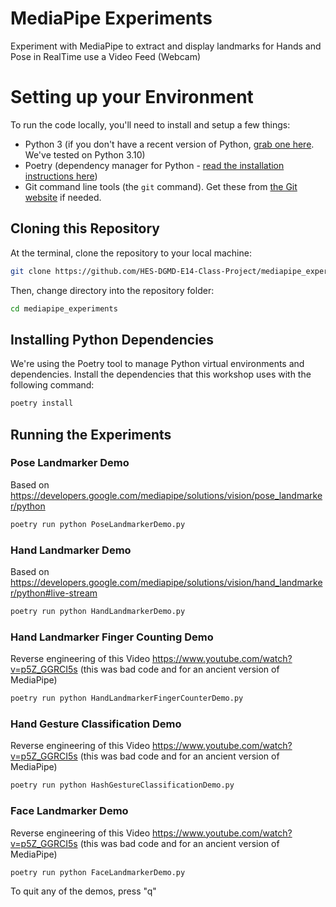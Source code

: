 # MediaPipe Experiments

Experiment with MediaPipe to extract and display landmarks for Hands and Pose in RealTime use a Video Feed (Webcam)

# Setting up your Environment

To run the code locally, you'll need to install and setup a few things:

* Python 3 (if you don't have a recent version of Python, [grab one here](https://www.python.org/downloads/).  We've tested on Python 3.10)
* Poetry (dependency manager for Python - [read the installation instructions here](https://python-poetry.org/docs/#installation))
* Git command line tools (the `git` command).  Get these from [the Git website](https://git-scm.com/downloads) if needed.

## Cloning this Repository

At the terminal, clone the repository to your local machine:

```bash
git clone https://github.com/HES-DGMD-E14-Class-Project/mediapipe_experiments.git
```

Then, change directory into the repository folder:

```bash
cd mediapipe_experiments
```

## Installing Python Dependencies

We're using the Poetry tool to manage Python virtual environments and dependencies.  Install the dependencies that this workshop uses with the following command:

```bash
poetry install
```

## Running the Experiments

### Pose Landmarker Demo

Based on https://developers.google.com/mediapipe/solutions/vision/pose_landmarker/python

```bash
poetry run python PoseLandmarkerDemo.py
```

### Hand Landmarker Demo

Based on https://developers.google.com/mediapipe/solutions/vision/hand_landmarker/python#live-stream

```bash
poetry run python HandLandmarkerDemo.py
```

### Hand Landmarker Finger Counting Demo

Reverse engineering of this Video https://www.youtube.com/watch?v=p5Z_GGRCI5s (this was bad code and for an ancient version of MediaPipe)

```bash
poetry run python HandLandmarkerFingerCounterDemo.py
```

### Hand Gesture Classification Demo

Reverse engineering of this Video https://www.youtube.com/watch?v=p5Z_GGRCI5s (this was bad code and for an ancient version of MediaPipe)

```bash
poetry run python HashGestureClassificationDemo.py
```

### Face Landmarker Demo

Reverse engineering of this Video https://www.youtube.com/watch?v=p5Z_GGRCI5s (this was bad code and for an ancient version of MediaPipe)

```bash
poetry run python FaceLandmarkerDemo.py
```

To quit any of the demos, press "q"